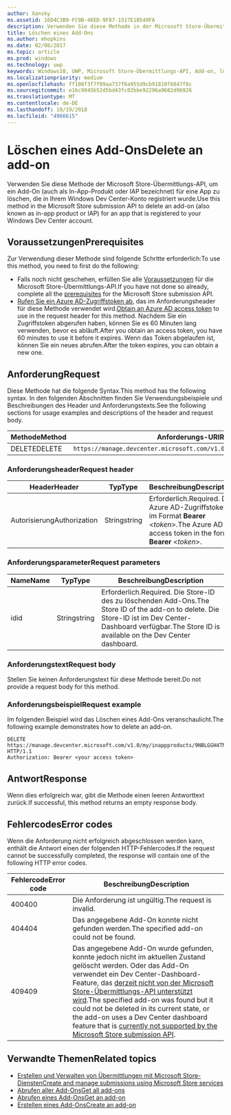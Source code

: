 ```yaml
---
author: Xansky
ms.assetid: 16D4C3B9-FC9B-46ED-9F87-1517E1B549FA
description: Verwenden Sie diese Methode in der Microsoft Store-Übermittlungs-API zum Löschen eines Add-Ons für eine App, die für Ihr Windows Dev Center-Konto registriert ist.
title: Löschen eines Add-Ons
ms.author: mhopkins
ms.date: 02/08/2017
ms.topic: article
ms.prod: windows
ms.technology: uwp
keywords: Windows10, UWP, Microsoft Store-Übermittlungs-API, Add-on, löschen, In-App-Produkt, IAP
ms.localizationpriority: medium
ms.openlocfilehash: ff108f3f7f09aa737f6a955d9cb91810f6047f8c
ms.sourcegitcommit: e16c9845b52d5bd43fc02bbe92296a9682d96926
ms.translationtype: MT
ms.contentlocale: de-DE
ms.lasthandoff: 10/19/2018
ms.locfileid: "4966615"
---
```

# <a name="delete-an-add-on"></a><span data-ttu-id="afd40-104">Löschen eines Add-Ons</span><span class="sxs-lookup"><span data-stu-id="afd40-104">Delete an add-on</span></span>

<span data-ttu-id="afd40-105">Verwenden Sie diese Methode der Microsoft Store-Übermittlungs-API, um ein Add-On (auch als In-App-Produkt oder IAP bezeichnet) für eine App zu löschen, die in Ihrem Windows Dev Center-Konto registriert wurde.</span><span class="sxs-lookup"><span data-stu-id="afd40-105">Use this method in the Microsoft Store submission API to delete an add-on (also known as in-app product or IAP) for an app that is registered to your Windows Dev Center account.</span></span>

## <a name="prerequisites"></a><span data-ttu-id="afd40-106">Voraussetzungen</span><span class="sxs-lookup"><span data-stu-id="afd40-106">Prerequisites</span></span>

<span data-ttu-id="afd40-107">Zur Verwendung dieser Methode sind folgende Schritte erforderlich:</span><span class="sxs-lookup"><span data-stu-id="afd40-107">To use this method, you need to first do the following:</span></span>

* <span data-ttu-id="afd40-108">Falls noch nicht geschehen, erfüllen Sie alle [Voraussetzungen](create-and-manage-submissions-using-windows-store-services.md#prerequisites) für die Microsoft Store-Übermittlungs-API.</span><span class="sxs-lookup"><span data-stu-id="afd40-108">If you have not done so already, complete all the [prerequisites](create-and-manage-submissions-using-windows-store-services.md#prerequisites) for the Microsoft Store submission API.</span></span>
* <span data-ttu-id="afd40-109">[Rufen Sie ein Azure AD-Zugriffstoken ab](create-and-manage-submissions-using-windows-store-services.md#obtain-an-azure-ad-access-token), das im Anforderungsheader für diese Methode verwendet wird.</span><span class="sxs-lookup"><span data-stu-id="afd40-109">[Obtain an Azure AD access token](create-and-manage-submissions-using-windows-store-services.md#obtain-an-azure-ad-access-token) to use in the request header for this method.</span></span> <span data-ttu-id="afd40-110">Nachdem Sie ein Zugriffstoken abgerufen haben, können Sie es 60 Minuten lang verwenden, bevor es abläuft.</span><span class="sxs-lookup"><span data-stu-id="afd40-110">After you obtain an access token, you have 60 minutes to use it before it expires.</span></span> <span data-ttu-id="afd40-111">Wenn das Token abgelaufen ist, können Sie ein neues abrufen.</span><span class="sxs-lookup"><span data-stu-id="afd40-111">After the token expires, you can obtain a new one.</span></span>

## <a name="request"></a><span data-ttu-id="afd40-112">Anforderung</span><span class="sxs-lookup"><span data-stu-id="afd40-112">Request</span></span>

<span data-ttu-id="afd40-113">Diese Methode hat die folgende Syntax.</span><span class="sxs-lookup"><span data-stu-id="afd40-113">This method has the following syntax.</span></span> <span data-ttu-id="afd40-114">In den folgenden Abschnitten finden Sie Verwendungsbeispiele und Beschreibungen des Header und Anforderungstexts.</span><span class="sxs-lookup"><span data-stu-id="afd40-114">See the following sections for usage examples and descriptions of the header and request body.</span></span>

| <span data-ttu-id="afd40-115">Methode</span><span class="sxs-lookup"><span data-stu-id="afd40-115">Method</span></span> | <span data-ttu-id="afd40-116">Anforderungs-URI</span><span class="sxs-lookup"><span data-stu-id="afd40-116">Request URI</span></span>                                                      |
|--------|------------------------------------------------------------------|
| <span data-ttu-id="afd40-117">DELETE</span><span class="sxs-lookup"><span data-stu-id="afd40-117">DELETE</span></span>    | ```https://manage.devcenter.microsoft.com/v1.0/my/inappproducts/{inAppProductId}``` |


### <a name="request-header"></a><span data-ttu-id="afd40-118">Anforderungsheader</span><span class="sxs-lookup"><span data-stu-id="afd40-118">Request header</span></span>

| <span data-ttu-id="afd40-119">Header</span><span class="sxs-lookup"><span data-stu-id="afd40-119">Header</span></span>        | <span data-ttu-id="afd40-120">Typ</span><span class="sxs-lookup"><span data-stu-id="afd40-120">Type</span></span>   | <span data-ttu-id="afd40-121">Beschreibung</span><span class="sxs-lookup"><span data-stu-id="afd40-121">Description</span></span>                                                                 |
|---------------|--------|-----------------------------------------------------------------------------|
| <span data-ttu-id="afd40-122">Autorisierung</span><span class="sxs-lookup"><span data-stu-id="afd40-122">Authorization</span></span> | <span data-ttu-id="afd40-123">String</span><span class="sxs-lookup"><span data-stu-id="afd40-123">string</span></span> | <span data-ttu-id="afd40-124">Erforderlich.</span><span class="sxs-lookup"><span data-stu-id="afd40-124">Required.</span></span> <span data-ttu-id="afd40-125">Das Azure AD-Zugriffstoken im Format **Bearer** &lt;*token*&gt;.</span><span class="sxs-lookup"><span data-stu-id="afd40-125">The Azure AD access token in the form **Bearer** &lt;*token*&gt;.</span></span> |


### <a name="request-parameters"></a><span data-ttu-id="afd40-126">Anforderungsparameter</span><span class="sxs-lookup"><span data-stu-id="afd40-126">Request parameters</span></span>

| <span data-ttu-id="afd40-127">Name</span><span class="sxs-lookup"><span data-stu-id="afd40-127">Name</span></span>        | <span data-ttu-id="afd40-128">Typ</span><span class="sxs-lookup"><span data-stu-id="afd40-128">Type</span></span>   | <span data-ttu-id="afd40-129">Beschreibung</span><span class="sxs-lookup"><span data-stu-id="afd40-129">Description</span></span>                                                                 |
|---------------|--------|-----------------------------------------------------------------------------|
| <span data-ttu-id="afd40-130">id</span><span class="sxs-lookup"><span data-stu-id="afd40-130">id</span></span> | <span data-ttu-id="afd40-131">String</span><span class="sxs-lookup"><span data-stu-id="afd40-131">string</span></span> | <span data-ttu-id="afd40-132">Erforderlich.</span><span class="sxs-lookup"><span data-stu-id="afd40-132">Required.</span></span> <span data-ttu-id="afd40-133">Die Store-ID des zu löschenden Add-Ons.</span><span class="sxs-lookup"><span data-stu-id="afd40-133">The Store ID of the add-on to delete.</span></span> <span data-ttu-id="afd40-134">Die Store-ID ist im Dev Center-Dashboard verfügbar.</span><span class="sxs-lookup"><span data-stu-id="afd40-134">The Store ID is available on the Dev Center dashboard.</span></span>  |


### <a name="request-body"></a><span data-ttu-id="afd40-135">Anforderungstext</span><span class="sxs-lookup"><span data-stu-id="afd40-135">Request body</span></span>

<span data-ttu-id="afd40-136">Stellen Sie keinen Anforderungstext für diese Methode bereit.</span><span class="sxs-lookup"><span data-stu-id="afd40-136">Do not provide a request body for this method.</span></span>


### <a name="request-example"></a><span data-ttu-id="afd40-137">Anforderungsbeispiel</span><span class="sxs-lookup"><span data-stu-id="afd40-137">Request example</span></span>

<span data-ttu-id="afd40-138">Im folgenden Beispiel wird das Löschen eines Add-Ons veranschaulicht.</span><span class="sxs-lookup"><span data-stu-id="afd40-138">The following example demonstrates how to delete an add-on.</span></span>

```
DELETE https://manage.devcenter.microsoft.com/v1.0/my/inappproducts/9NBLGGH4TNMP HTTP/1.1
Authorization: Bearer <your access token>
```

## <a name="response"></a><span data-ttu-id="afd40-139">Antwort</span><span class="sxs-lookup"><span data-stu-id="afd40-139">Response</span></span>

<span data-ttu-id="afd40-140">Wenn dies erfolgreich war, gibt die Methode einen leeren Antworttext zurück.</span><span class="sxs-lookup"><span data-stu-id="afd40-140">If successful, this method returns an empty response body.</span></span>

## <a name="error-codes"></a><span data-ttu-id="afd40-141">Fehlercodes</span><span class="sxs-lookup"><span data-stu-id="afd40-141">Error codes</span></span>

<span data-ttu-id="afd40-142">Wenn die Anforderung nicht erfolgreich abgeschlossen werden kann, enthält die Antwort einen der folgenden HTTP-Fehlercodes.</span><span class="sxs-lookup"><span data-stu-id="afd40-142">If the request cannot be successfully completed, the response will contain one of the following HTTP error codes.</span></span>

| <span data-ttu-id="afd40-143">Fehlercode</span><span class="sxs-lookup"><span data-stu-id="afd40-143">Error code</span></span> |  <span data-ttu-id="afd40-144">Beschreibung</span><span class="sxs-lookup"><span data-stu-id="afd40-144">Description</span></span>                                                                                                                                                                           |
|--------|------------------|
| <span data-ttu-id="afd40-145">400</span><span class="sxs-lookup"><span data-stu-id="afd40-145">400</span></span>  | <span data-ttu-id="afd40-146">Die Anforderung ist ungültig.</span><span class="sxs-lookup"><span data-stu-id="afd40-146">The request is invalid.</span></span> |
| <span data-ttu-id="afd40-147">404</span><span class="sxs-lookup"><span data-stu-id="afd40-147">404</span></span>  | <span data-ttu-id="afd40-148">Das angegebene Add-On konnte nicht gefunden werden.</span><span class="sxs-lookup"><span data-stu-id="afd40-148">The specified add-on could not be found.</span></span>  |
| <span data-ttu-id="afd40-149">409</span><span class="sxs-lookup"><span data-stu-id="afd40-149">409</span></span>  | <span data-ttu-id="afd40-150">Das angegebene Add-On wurde gefunden, konnte jedoch nicht im aktuellen Zustand gelöscht werden. Oder das Add-On verwendet ein Dev Center-Dashboard-Feature, das [derzeit nicht von der Microsoft Store-Übermittlungs-API unterstützt wird](create-and-manage-submissions-using-windows-store-services.md#not_supported).</span><span class="sxs-lookup"><span data-stu-id="afd40-150">The specified add-on was found but it could not be deleted in its current state, or the add-on uses a Dev Center dashboard feature that is [currently not supported by the Microsoft Store submission API](create-and-manage-submissions-using-windows-store-services.md#not_supported).</span></span> |   


## <a name="related-topics"></a><span data-ttu-id="afd40-151">Verwandte Themen</span><span class="sxs-lookup"><span data-stu-id="afd40-151">Related topics</span></span>

* [<span data-ttu-id="afd40-152">Erstellen und Verwalten von Übermittlungen mit Microsoft Store-Diensten</span><span class="sxs-lookup"><span data-stu-id="afd40-152">Create and manage submissions using Microsoft Store services</span></span>](create-and-manage-submissions-using-windows-store-services.md)
* [<span data-ttu-id="afd40-153">Abrufen aller Add-Ons</span><span class="sxs-lookup"><span data-stu-id="afd40-153">Get all add-ons</span></span>](get-all-add-ons.md)
* [<span data-ttu-id="afd40-154">Abrufen eines Add-Ons</span><span class="sxs-lookup"><span data-stu-id="afd40-154">Get an add-on</span></span>](get-an-add-on.md)
* [<span data-ttu-id="afd40-155">Erstellen eines Add-Ons</span><span class="sxs-lookup"><span data-stu-id="afd40-155">Create an add-on</span></span>](create-an-add-on.md)
